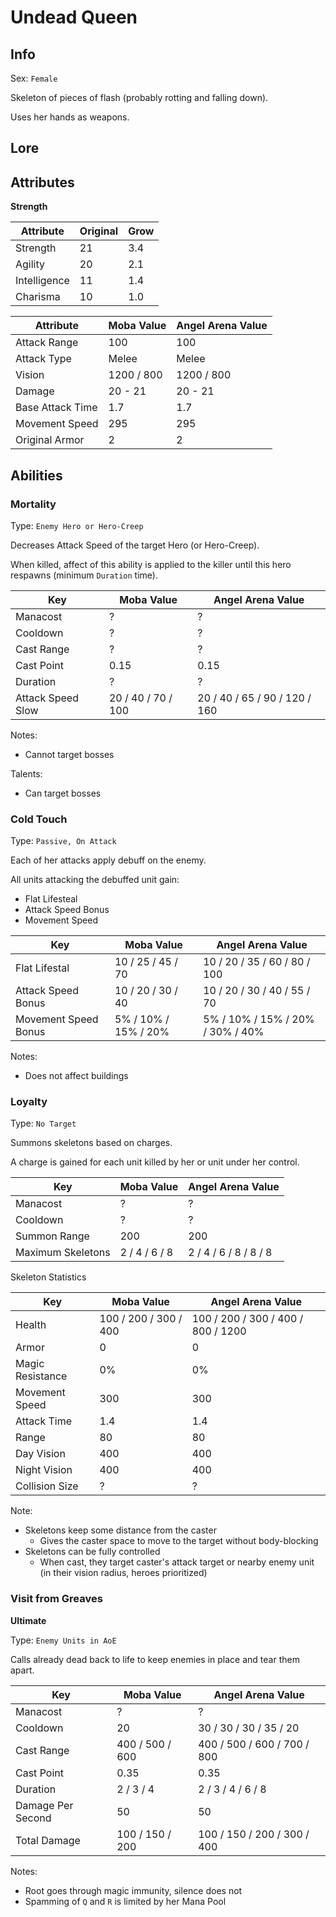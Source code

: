 # Undead Queen

## Info
Sex: `Female`

Skeleton of pieces of flash (probably rotting and falling down).

Uses her hands as weapons.

## Lore

## Attributes

**Strength**

|  Attribute   | Original | Grow |
|--------------|----------|------|
| Strength     |    21    | 3.4  |
| Agility      |    20    | 2.1  |
| Intelligence |    11    | 1.4  |
| Charisma     |    10    | 1.0  |


|    Attribute     | Moba Value | Angel Arena Value |
|------------------|------------|-------------------|
| Attack Range     |    100     |        100        |
| Attack Type      |   Melee    |       Melee       |
| Vision           | 1200 / 800 |     1200 / 800    |
| Damage           |  20 - 21   |      20 - 21      |
| Base Attack Time |    1.7     |        1.7        |
| Movement Speed   |    295     |        295        |
| Original Armor   |      2     |          2        |

## Abilities

### Mortality

Type: `Enemy Hero or Hero-Creep`

Decreases Attack Speed of the target Hero (or Hero-Creep).

When killed, affect of this ability is applied to the killer until this hero respawns (minimum `Duration` time).

| Key | Moba Value | Angel Arena Value |
|-----|------------|-------------------|
| Manacost | ? | ? |
| Cooldown | ? | ? |
| Cast Range | ? | ? |
| Cast Point | 0.15 | 0.15 |
| Duration | ? | ? |
| Attack Speed Slow | 20 / 40 / 70 / 100 | 20 / 40 / 65 / 90 / 120 / 160 |

Notes:
- Cannot target bosses

Talents:
- Can target bosses


### Cold Touch

Type: `Passive, On Attack`

Each of her attacks apply debuff on the enemy.

All units attacking the debuffed unit gain:
- Flat Lifesteal
- Attack Speed Bonus
- Movement Speed

|     Key     |   Moba Value   | Angel Arena Value |
|-------------|----------------|-------------------|
| Flat Lifestal | 10 / 25 / 45 / 70 | 10 / 20 / 35 / 60 / 80 / 100 |
| Attack Speed Bonus | 10 / 20 / 30 / 40 | 10 / 20 / 30 / 40 / 55 / 70 |
| Movement Speed Bonus | 5% / 10% / 15% / 20% | 5% / 10% / 15% / 20% / 30% / 40% |

Notes:
- Does not affect buildings

### Loyalty

Type: `No Target`

Summons skeletons based on charges.

A charge is gained for each unit killed by her or unit under her control.

| Key | Moba Value | Angel Arena Value |
|-----|------------|-------------------|
| Manacost | ? | ? |
| Cooldown | ? | ? |
| Summon Range | 200 | 200 |
| Maximum Skeletons | 2 / 4 / 6 / 8 | 2 / 4 / 6 / 8 / 8 / 8 |

Skeleton Statistics

| Key | Moba Value | Angel Arena Value |
|-----|------------|-------------------|
| Health | 100 / 200 / 300 / 400 | 100 / 200 / 300 / 400 / 800 / 1200 |
| Armor | 0 | 0 |
| Magic Resistance | 0% | 0% |
| Movement Speed | 300 | 300 |
| Attack Time | 1.4 | 1.4 |
| Range | 80 | 80 |
| Day Vision   | 400 | 400 |
| Night Vision | 400 | 400 |
| Collision Size | ? | ? |

Note:
- Skeletons keep some distance from the caster
  - Gives the caster space to move to the target without body-blocking
- Skeletons can be fully controlled
  - When cast, they target caster's attack target or nearby enemy unit (in their vision radius, heroes prioritized) 

### Visit from Greaves
**__Ultimate__**

Type: `Enemy Units in AoE`

Calls already dead back to life to keep enemies in place and tear them apart.

|     Key     |   Moba Value   | Angel Arena Value |
|-------------|----------------|-------------------|
| Manacost | ? | ? |
| Cooldown | 20 | 30 / 30 / 30 / 35 / 20 |
| Cast Range | 400 / 500 / 600 | 400 / 500 / 600 / 700 / 800 |
| Cast Point | 0.35 | 0.35 |
| Duration | 2 / 3 / 4 | 2 / 3 / 4 / 6 / 8 |
| Damage Per Second | 50 | 50 |
| Total Damage | 100 / 150 / 200 | 100 / 150 / 200 / 300 / 400 | 

Notes:
- Root goes through magic immunity, silence does not
- Spamming of `Q` and `R` is limited by her Mana Pool
